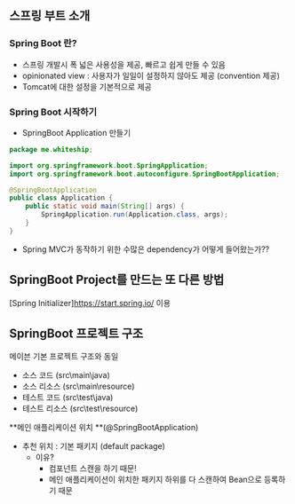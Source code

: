 ##  스프링 부트 소개

### Spring Boot 란?

- 스프링 개발시 폭 넓은 사용성을 제공, 빠르고 쉽게 만들 수 있음
- opinionated view : 사용자가 일일이 설정하지 않아도 제공 (convention 제공)
- Tomcat에 대한 설정을 기본적으로 제공



### Spring Boot 시작하기

- SpringBoot Application 만들기

```java
package me.whiteship;

import org.springframework.boot.SpringApplication;
import org.springframework.boot.autoconfigure.SpringBootApplication;

@SpringBootApplication
public class Application {
    public static void main(String[] args) {
        SpringApplication.run(Application.class, args);
    }
}
```

- Spring MVC가 동작하기 위한 수많은 dependency가 어떻게 들어왔는가??



## SpringBoot Project를 만드는 또 다른 방법

[Spring Initializer]https://start.spring.io/ 이용





## SpringBoot 프로젝트 구조

메이븐 기본 프로젝트 구조와 동일

- 소스 코드 (src\main\java)
- 소스 리소스 (src\main\resource)
- 테스트 코드 (src\test\java)
- 테스트 리소스 (src\test\resource)



**메인 애플리케이션 위치 **(@SpringBootApplication)

- 추천 위치 : 기본 패키지 (default package)
  - 이유?
    - 컴포넌트 스캔을 하기 때문!
    - 메인 애플리케이션이 위치한 패키지 하위를 다 스캔하여 Bean으로 등록하기 때문